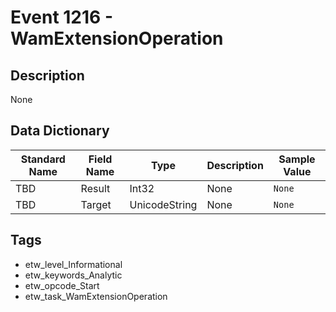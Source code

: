 # Event 1216 - WamExtensionOperation

## Description
None

## Data Dictionary
|Standard Name|Field Name|Type|Description|Sample Value|
|---|---|---|---|---|
|TBD|Result|Int32|None|`None`|
|TBD|Target|UnicodeString|None|`None`|

## Tags
* etw_level_Informational
* etw_keywords_Analytic
* etw_opcode_Start
* etw_task_WamExtensionOperation
